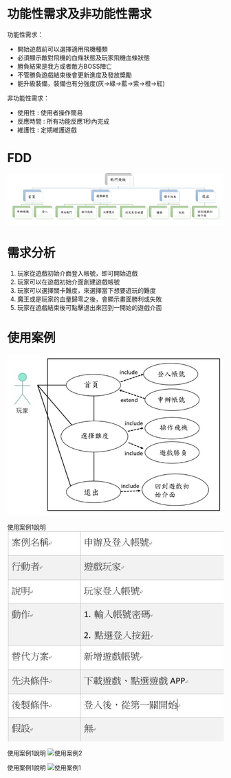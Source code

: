 # 功能性需求及非功能性需求
功能性需求：

* 開始遊戲前可以選擇適用飛機種類
* 必須顯示敵對飛機的血條狀態及玩家飛機血條狀態
* 勝負結果是我方或者敵方BOSS陣亡
* 不管勝負遊戲結束後會更新進度及發放獎勵
* 能升級裝備，裝備也有分強度(灰->綠->藍->紫->橙->紅)

非功能性需求：

* 使用性 : 使用者操作簡易
* 反應時間 : 所有功能反應1秒內完成
* 維護性 : 定期維護遊戲

# FDD
![FDD](FDD1.jpg "FDD")

# 需求分析
1. 玩家從遊戲初始介面登入帳號，即可開始遊戲
2. 玩家可以在遊戲初始介面創建遊戲帳號
3. 玩家可以選擇關卡難度，來選擇當下想要遊玩的難度
4. 魔王或是玩家的血量歸零之後，會顯示畫面勝利或失敗
5. 玩家在遊戲結束後可點擊退出來回到一開始的遊戲介面

# 使用案例
![使用案例](使用案例圖1.jpg "使用案例")

使用案例1說明
![使用案例1](case1.jpg "使用案例1")

使用案例1說明
![使用案例2](Case.png "使用案例2")

使用案例1說明
![使用案例1](Case3.png "使用案例1")


